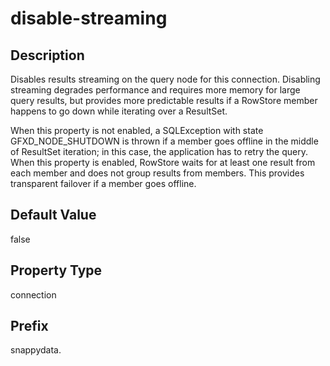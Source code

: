 # disable-streaming

## Description

Disables results streaming on the query node for this connection. Disabling streaming degrades performance and requires more memory for large query results, but provides more predictable results if a RowStore member happens to go down while iterating over a ResultSet.

When this property is not enabled, a SQLException with state <span class="keyword apiname">GFXD\_NODE\_SHUTDOWN</span> is thrown if a member goes offline in the middle of ResultSet iteration; in this case, the application has to retry the query. When this property is enabled, RowStore waits for at least one result from each member and does not group results from members. This provides transparent failover if a member goes offline.

## Default Value

false

## Property Type

connection

## Prefix

snappydata.
